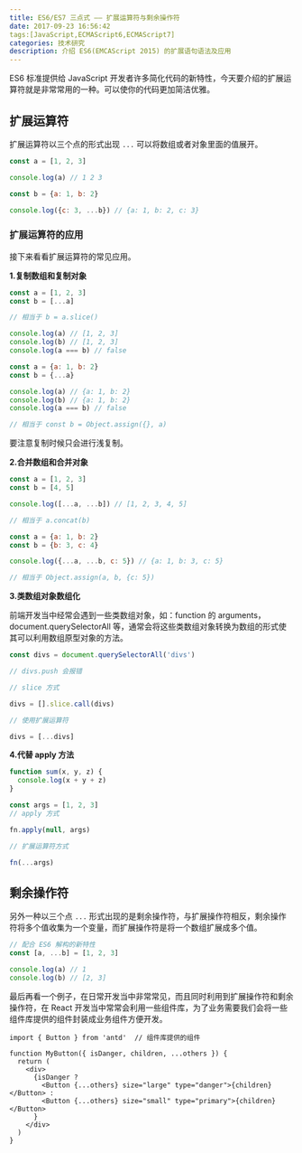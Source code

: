 ```yaml
---
title: ES6/ES7 三点式 —— 扩展运算符与剩余操作符
date: 2017-09-23 16:56:42
tags:[JavaScript,ECMAScript6,ECMAScript7]
categories: 技术研究
description: 介绍 ES6(EMCAScript 2015) 的扩展语句语法及应用
---
```


ES6 标准提供给 JavaScript 开发者许多简化代码的新特性，今天要介绍的扩展运算符就是非常常用的一种。可以使你的代码更加简洁优雅。

<!-- more -->


## 扩展运算符

扩展运算符以三个点的形式出现 `...` 可以将数组或者对象里面的值展开。

```javascript
const a = [1, 2, 3]

console.log(a) // 1 2 3

const b = {a: 1, b: 2}

console.log({c: 3, ...b}) // {a: 1, b: 2, c: 3}
```

### 扩展运算符的应用

接下来看看扩展运算符的常见应用。

**1.复制数组和复制对象**

```javascript
const a = [1, 2, 3]
const b = [...a]

// 相当于 b = a.slice()

console.log(a) // [1, 2, 3]
console.log(b) // [1, 2, 3]
console.log(a === b) // false
```

```javascript
const a = {a: 1, b: 2}
const b = {...a}

console.log(a) // {a: 1, b: 2}
console.log(b) // {a: 1, b: 2}
console.log(a === b) // false

// 相当于 const b = Object.assign({}, a)
```

要注意复制时候只会进行浅复制。

**2.合并数组和合并对象**

```javascript
const a = [1, 2, 3]
const b = [4, 5]

console.log([...a, ...b]) // [1, 2, 3, 4, 5]

// 相当于 a.concat(b)
```

```javascript
const a = {a: 1, b: 2}
const b = {b: 3, c: 4}

console.log({...a, ...b, c: 5}) // {a: 1, b: 3, c: 5}

// 相当于 Object.assign(a, b, {c: 5})
```

**3.类数组对象数组化**

前端开发当中经常会遇到一些类数组对象，如：function 的 arguments，document.querySelectorAll 等，通常会将这些类数组对象转换为数组的形式使其可以利用数组原型对象的方法。

```javascript
const divs = document.querySelectorAll('divs')

// divs.push 会报错

// slice 方式

divs = [].slice.call(divs)

// 使用扩展运算符

divs = [...divs]
```

**4.代替 apply 方法**

```javascript
function sum(x, y, z) {
  console.log(x + y + z)
}

const args = [1, 2, 3]
// apply 方式

fn.apply(null, args)

// 扩展运算符方式

fn(...args)
```

## 剩余操作符

另外一种以三个点 `...` 形式出现的是剩余操作符，与扩展操作符相反，剩余操作符将多个值收集为一个变量，而扩展操作符是将一个数组扩展成多个值。

```javascript
// 配合 ES6 解构的新特性
const [a, ...b] = [1, 2, 3]

console.log(a) // 1
console.log(b) // [2, 3]
```

最后再看一个例子，在日常开发当中非常常见，而且同时利用到扩展操作符和剩余操作符，在 React 开发当中常常会利用一些组件库，为了业务需要我们会将一些组件库提供的组件封装成业务组件方便开发。

```javascipt
import { Button } from 'antd'  // 组件库提供的组件

function MyButton({ isDanger, children, ...others }) {
  return (
    <div>
      {isDanger ? 
        <Button {...others} size="large" type="danger">{children}</Button> :
        <Button {...others} size="small" type="primary">{children}</Button>
      }
    </div>
  )
}
```

